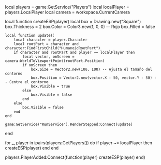 local players = game:GetService("Players")
local localPlayer = players.LocalPlayer
local camera = workspace.CurrentCamera

local function createESP(player)
    local box = Drawing.new("Square")
    box.Thickness = 2
    box.Color = Color3.new(1, 0, 0) -- Rojo
    box.Filled = false

    local function update()
        local character = player.Character
        local rootPart = character and character:FindFirstChild("HumanoidRootPart")
        if character and rootPart and player ~= localPlayer then
            local vector, onScreen = camera:WorldToViewportPoint(rootPart.Position)
            if onScreen then
                box.Size = Vector2.new(100, 100) -- Ajusta el tamaño del contorno
                box.Position = Vector2.new(vector.X - 50, vector.Y - 50) -- Centra el contorno
                box.Visible = true
            else
                box.Visible = false
            end
        else
            box.Visible = false
        end
    end

    game:GetService("RunService").RenderStepped:Connect(update)
end

for _, player in ipairs(players:GetPlayers()) do
    if player ~= localPlayer then
        createESP(player)
    end
end

players.PlayerAdded:Connect(function(player)
    createESP(player)
end) 

